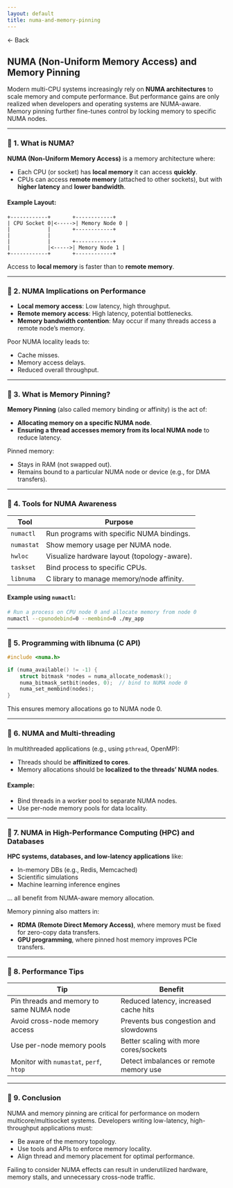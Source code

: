 ```yaml
---
layout: default
title: numa-and-memory-pinning
---
```


<a href="https://anish7600.github.io/technical-writeups" style="text-decoration: none;">← Back</a>


## **NUMA (Non-Uniform Memory Access) and Memory Pinning**

Modern multi-CPU systems increasingly rely on **NUMA architectures** to scale memory and compute performance. But performance gains are only realized when developers and operating systems are NUMA-aware. Memory pinning further fine-tunes control by locking memory to specific NUMA nodes.

---

### 🔹 1. What is NUMA?

**NUMA (Non-Uniform Memory Access)** is a memory architecture where:

* Each CPU (or socket) has **local memory** it can access **quickly**.
* CPUs can access **remote memory** (attached to other sockets), but with **higher latency** and **lower bandwidth**.

#### Example Layout:

```
+------------+       +------------+
| CPU Socket 0|<----->| Memory Node 0 |
|            |       +------------+
|            |
|            |       +------------+
|            |<----->| Memory Node 1 |
+------------+       +------------+
```

Access to **local memory** is faster than to **remote memory**.

---

### 🔹 2. NUMA Implications on Performance

* **Local memory access**: Low latency, high throughput.
* **Remote memory access**: High latency, potential bottlenecks.
* **Memory bandwidth contention**: May occur if many threads access a remote node’s memory.

Poor NUMA locality leads to:

* Cache misses.
* Memory access delays.
* Reduced overall throughput.

---

### 🔹 3. What is Memory Pinning?

**Memory Pinning** (also called memory binding or affinity) is the act of:

* **Allocating memory on a specific NUMA node**.
* **Ensuring a thread accesses memory from its local NUMA node** to reduce latency.

Pinned memory:

* Stays in RAM (not swapped out).
* Remains bound to a particular NUMA node or device (e.g., for DMA transfers).

---

### 🔹 4. Tools for NUMA Awareness

| Tool       | Purpose                                     |
| ---------- | ------------------------------------------- |
| `numactl`  | Run programs with specific NUMA bindings.   |
| `numastat` | Show memory usage per NUMA node.            |
| `hwloc`    | Visualize hardware layout (topology-aware). |
| `taskset`  | Bind process to specific CPUs.              |
| `libnuma`  | C library to manage memory/node affinity.   |

#### Example using `numactl`:

```bash
# Run a process on CPU node 0 and allocate memory from node 0
numactl --cpunodebind=0 --membind=0 ./my_app
```

---

### 🔹 5. Programming with libnuma (C API)

```c
#include <numa.h>

if (numa_available() != -1) {
    struct bitmask *nodes = numa_allocate_nodemask();
    numa_bitmask_setbit(nodes, 0);  // bind to NUMA node 0
    numa_set_membind(nodes);
}
```

This ensures memory allocations go to NUMA node 0.

---

### 🔹 6. NUMA and Multi-threading

In multithreaded applications (e.g., using `pthread`, OpenMP):

* Threads should be **affinitized to cores**.
* Memory allocations should be **localized to the threads’ NUMA nodes**.

#### Example:

* Bind threads in a worker pool to separate NUMA nodes.
* Use per-node memory pools for data locality.

---

### 🔹 7. NUMA in High-Performance Computing (HPC) and Databases

**HPC systems, databases, and low-latency applications** like:

* In-memory DBs (e.g., Redis, Memcached)
* Scientific simulations
* Machine learning inference engines

... all benefit from NUMA-aware memory allocation.

Memory pinning also matters in:

* **RDMA (Remote Direct Memory Access)**, where memory must be fixed for zero-copy data transfers.
* **GPU programming**, where pinned host memory improves PCIe transfers.

---

### 🔹 8. Performance Tips

| Tip                                      | Benefit                                |
| ---------------------------------------- | -------------------------------------- |
| Pin threads and memory to same NUMA node | Reduced latency, increased cache hits  |
| Avoid cross-node memory access           | Prevents bus congestion and slowdowns  |
| Use per-node memory pools                | Better scaling with more cores/sockets |
| Monitor with `numastat`, `perf`, `htop`  | Detect imbalances or remote memory use |

---

### 🔹 9. Conclusion

NUMA and memory pinning are critical for performance on modern multicore/multisocket systems. Developers writing low-latency, high-throughput applications must:

* Be aware of the memory topology.
* Use tools and APIs to enforce memory locality.
* Align thread and memory placement for optimal performance.

Failing to consider NUMA effects can result in underutilized hardware, memory stalls, and unnecessary cross-node traffic.
